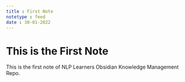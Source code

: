 ```yaml
---
title : First Note
notetype : feed
date : 30-01-2022
---
```


# This is the First Note

This is the first note of NLP Learners Obsidian Knowledge Management Repo.